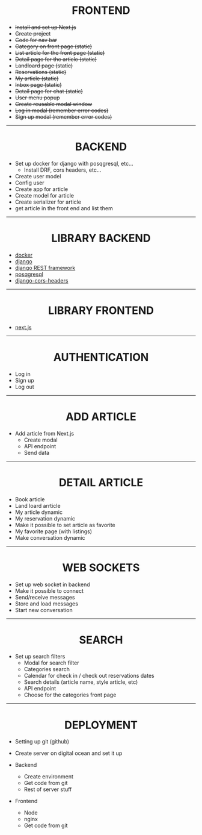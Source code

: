 <h1 align="center">FRONTEND</h1>

- ~~Install and set up Next.js~~
- ~~Create project~~
- ~~Code for nav bar~~
- ~~Category on front page (static)~~
- ~~List article for the front page (static)~~
- ~~Detail page for the article (static)~~
- ~~Landloard page (static)~~
- ~~Reservations (static)~~
- ~~My article (static)~~
- ~~Inbox page (static)~~
- ~~Detail page for chat (static)~~
- ~~User menu popup~~
- ~~Create reusable modal window~~
- ~~Log in modal (remember error codes)~~
- ~~Sign up modal (remember error codes)~~

___________

<h1 align="center">BACKEND</h1>

- Set up docker for django with posqgresql, etc...
    - Install DRF, cors headers, etc...
- Create user model
- Config user
- Create app for article
- Create model for article
- Create serializer for article
- get article in the front end and list them

___________

<h1 align="center">LIBRARY BACKEND</h1>

- [docker](https://docs.docker.com/get-docker/)
- [django](https://www.djangoproject.com/)
- [django REST framework](https://www.django-rest-framework.org/)
- [posqgresql](https://www.postgresql.org/)
- [django-cors-headers](https://pypi.org/project/django-cors-headers/#description)

___________

<h1 align="center">LIBRARY FRONTEND</h1>

- [next.js](https://nextjs.org/)

___________

<h1 align="center">AUTHENTICATION</h1>

- Log in
- Sign up
- Log out

___________

<h1 align="center">ADD ARTICLE</h1>

- Add article from Next.js
    - Create modal
    - API endpoint
    - Send data

___________

<h1 align="center">DETAIL ARTICLE</h1> 

- Book article
- Land loard arrticle
- My article dynamic
- My reservation dynamic
- Make it possible to set article as favorite
- My favorite page (with listings)
- Make conversation dynamic

___________

<h1 align="center">WEB SOCKETS</h1>

- Set up web socket in backend
- Make it possible to connect
- Send/receive messages
- Store and load messages
- Start new conversation


___________

<h1 align="center">SEARCH</h1>

- Set up search filters
    - Modal for search filter
    - Categories search
    - Calendar for check in / check out reservations dates
    - Search details (article name, style article, etc)
    - API endpoint
    - Choose for the categories front page

___________

<h1 align="center">DEPLOYMENT</h1>

- Setting up git (github)
- Create server on digital ocean and set it up

- Backend
    - Create environment
    - Get code from git
    - Rest of server stuff
    
- Frontend
    - Node
    - nginx
    - Get code from git